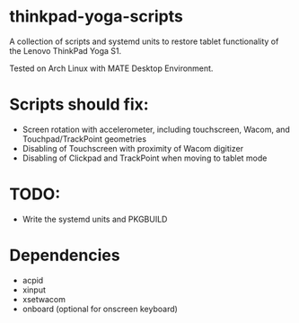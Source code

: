 thinkpad-yoga-scripts
=====================

A collection of scripts and systemd units to restore tablet functionality of the Lenovo ThinkPad Yoga S1.

Tested on Arch Linux with MATE Desktop Environment.

# Scripts should fix:

- Screen rotation with accelerometer, including touchscreen, Wacom, and Touchpad/TrackPoint geometries
- Disabling of Touchscreen with proximity of Wacom digitizer
- Disabling of Clickpad and TrackPoint when moving to tablet mode

# TODO:
- Write the systemd units and PKGBUILD

# Dependencies
- acpid
- xinput
- xsetwacom
- onboard (optional for onscreen keyboard)